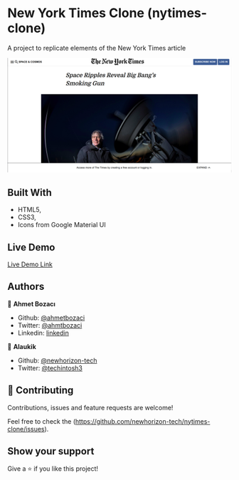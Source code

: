 
# New York Times Clone (nytimes-clone)

A project to replicate elements of the New York Times article

![screenshot](./img/screenshot.png)

## Built With

- HTML5,
- CSS3,
- Icons from Google Material UI




## Live Demo

[Live Demo Link](https://newhorizon-tech.github.io/nytimes-clone/)



## Authors

👤 **Ahmet Bozacı**

- Github: [@ahmetbozaci ](https://github.com/ahmetbozaci )
- Twitter: [@ahmtbozaci](https://twitter.com/ahmtbozaci)
- Linkedin: [linkedin](https://linkedin.com/in/ahmetbozaci)

👤 **Alaukik**

- Github: [@newhorizon-tech](https://github.com/newhorizon-tech)
- Twitter: [@techintosh3](https://twitter.com/techintosh3)

## 🤝 Contributing

Contributions, issues and feature requests are welcome!

Feel free to check the (https://github.com/newhorizon-tech/nytimes-clone/issues).

## Show your support

Give a ⭐️ if you like this project!
